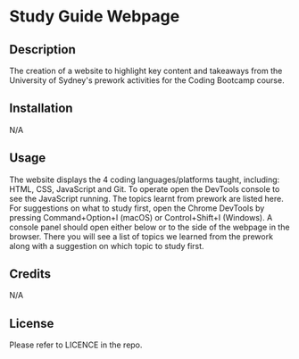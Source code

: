 # Study Guide Webpage

## Description

The creation of a website to highlight key content and takeaways from the University of Sydney's prework activities for the Coding Bootcamp course.

## Installation

N/A

## Usage

The website displays the 4 coding languages/platforms taught, including: HTML, CSS, JavaScript and Git. To operate open the DevTools console to see the JavaScript running. The topics learnt from prework are listed here. For suggestions on what to study first, open the Chrome DevTools by pressing Command+Option+I (macOS) or Control+Shift+I (Windows). A console panel should open either below or to the side of the webpage in the browser. There you will see a list of topics we learned from the prework along with a suggestion on which topic to study first.

## Credits

N/A

## License

Please refer to LICENCE in the repo.


